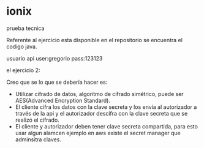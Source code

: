 # ionix
prueba tecnica

Referente al ejercicio esta disponible en el repositorio se encuentra el codigo java.

usuario api
user:gregorio
pass:123123

el ejercicio 2:

Creo que se lo que se debería hacer es:
- Utilizar cifrado de datos, algoritmo de cifrado simétrico, puede ser AES(Advanced Encryption Standard).
- El cliente cifra los datos con la clave secreta y los envía al autorizador a través de la api y el autorizador descifra con la clave secreta que se realizó el cifrado.
- El cliente y autorizador deben tener clave secreta compartida, para esto usar algun alamcen ejemplo en aws existe el secret manager que adminsitra claves. 
